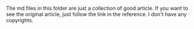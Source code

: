 The md files in this folder are just a collection of good article. If you want to see the original article, just follow the link in the reference. I don't have any copyrights.

